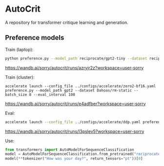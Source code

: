 # AutoCrit
A repository for transformer critique learning and generation.


## Preference models
Train (laptop):
```bash
python preference.py --model_path reciprocate/gpt2-tiny --dataset reciprocate/number-pairs
```
https://wandb.ai/sorry/autocrit/runs/azryjr2z?workspace=user-sorry

Train (cluster):
```
accelerate launch --config_file ../configs/accelerate/zero2-bf16.yaml preference.py --model_path gpt2 --dataset Dahoas/rm-static --batch_size 8 --eval_interval 100
```
https://wandb.ai/sorry/autocrit/runs/e4adfber?workspace=user-sorry

Eval:
```bash
accelerate launch --config_file ../configs/accelerate/ddp.yaml preference.py --model_path reciprocate/dahoas-gptj-rm-static --dataset Dahoas/rm-static --only_eval
```
https://wandb.ai/sorry/autocrit/runs/l3pslev5?workspace=user-sorry

Use:
```python
from transformers import AutoModelForSequenceClassification
model = AutoModelForSequenceClassification.from_pretrained("reciprocate/dahoas-gptj-rm-static")
model(**tokenizer("How was your day?", return_tensors="pt"))[0]
```

